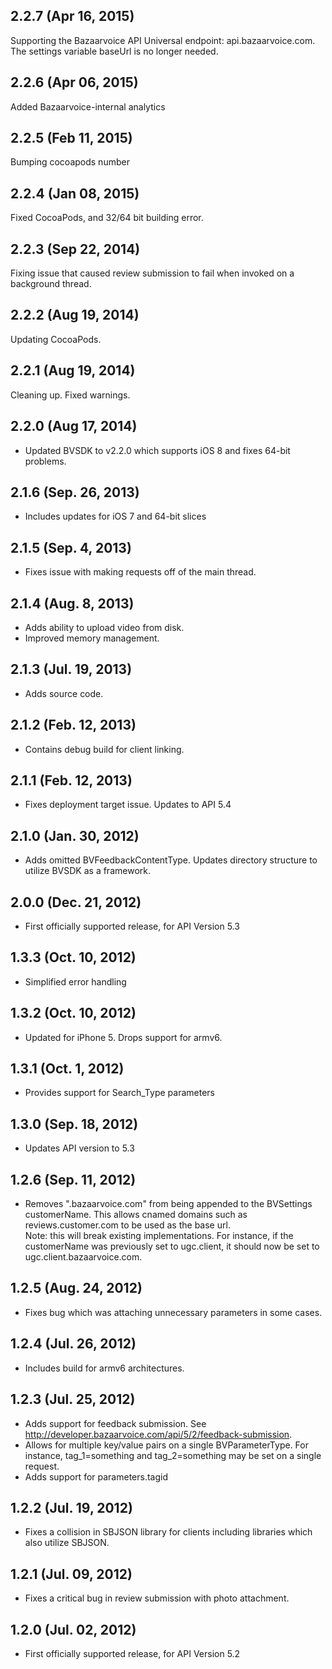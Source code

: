 ## 2.2.7 (Apr 16, 2015) 

 Supporting the Bazaarvoice API Universal endpoint: api.bazaarvoice.com. The settings variable baseUrl is no longer needed. 

## 2.2.6 (Apr 06, 2015) 

 Added Bazaarvoice-internal analytics 

## 2.2.5 (Feb 11, 2015) 

 Bumping cocoapods number 

## 2.2.4 (Jan 08, 2015) 

 Fixed CocoaPods, and 32/64 bit building error. 

## 2.2.3 (Sep 22, 2014) 

 Fixing issue that caused review submission to fail when invoked on a background thread. 

## 2.2.2 (Aug 19, 2014) 

 Updating CocoaPods.

## 2.2.1 (Aug 19, 2014) 

 Cleaning up. Fixed warnings.

## 2.2.0 (Aug 17, 2014) 

* Updated BVSDK to v2.2.0 which supports iOS 8 and fixes 64-bit problems.

## 2.1.6 (Sep. 26, 2013)
 
* Includes updates for iOS 7 and 64-bit slices

## 2.1.5 (Sep. 4, 2013)

* Fixes issue with making requests off of the main thread.

## 2.1.4 (Aug. 8, 2013)

* Adds ability to upload video from disk.
* Improved memory management.

## 2.1.3 (Jul. 19, 2013)

* Adds source code.

## 2.1.2 (Feb. 12, 2013)

* Contains debug build for client linking.

## 2.1.1 (Feb. 12, 2013)

* Fixes deployment target issue.  Updates to API 5.4

## 2.1.0 (Jan. 30, 2012)

* Adds omitted BVFeedbackContentType.  Updates directory structure to utilize BVSDK as a framework.

## 2.0.0 (Dec. 21, 2012)

* First officially supported release, for API Version 5.3

## 1.3.3 (Oct. 10, 2012)

* Simplified error handling

## 1.3.2 (Oct. 10, 2012)

* Updated for iPhone 5.  Drops support for armv6.

## 1.3.1 (Oct. 1, 2012)

* Provides support for Search_Type parameters

## 1.3.0 (Sep. 18, 2012)

* Updates API version to 5.3

## 1.2.6 (Sep. 11, 2012)

* Removes ".bazaarvoice.com" from being appended to the BVSettings customerName.  This allows cnamed domains such as reviews.customer.com to be used as the base url.  
Note: this will break existing implementations.  For instance, if the customerName was previously set to ugc.client, it should now be set to ugc.client.bazaarvoice.com.

## 1.2.5 (Aug. 24, 2012)

* Fixes bug which was attaching unnecessary parameters in some cases.

## 1.2.4 (Jul. 26, 2012)

* Includes build for armv6 architectures.

## 1.2.3 (Jul. 25, 2012)

* Adds support for feedback submission.  See http://developer.bazaarvoice.com/api/5/2/feedback-submission.
* Allows for multiple key/value pairs on a single BVParameterType.  For instance, tag\_1=something and tag\_2=something may be set on a single request.
* Adds support for parameters.tagid

## 1.2.2 (Jul. 19, 2012)

* Fixes a collision in SBJSON library for clients including libraries which also utilize SBJSON.

## 1.2.1 (Jul. 09, 2012)

* Fixes a critical bug in review submission with photo attachment.

## 1.2.0 (Jul. 02, 2012)

* First officially supported release, for API Version 5.2
